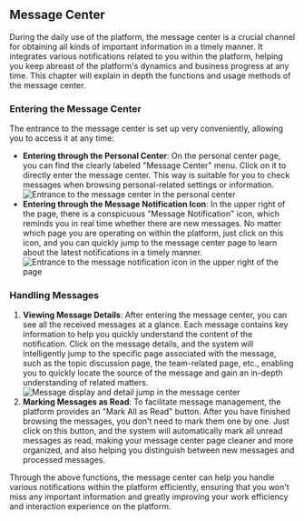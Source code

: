 ## Message Center

During the daily use of the platform, the message center is a crucial channel for obtaining all kinds of important information in a timely manner. It integrates various notifications related to you within the platform, helping you keep abreast of the platform's dynamics and business progress at any time. This chapter will explain in depth the functions and usage methods of the message center.

### Entering the Message Center

The entrance to the message center is set up very conveniently, allowing you to access it at any time:

- **Entering through the Personal Center**: On the personal center page, you can find the clearly labeled "Message Center" menu. Click on it to directly enter the message center. This way is suitable for you to check messages when browsing personal-related settings or information.
![Entrance to the message center in the personal center](/portal/personal-message.png)
- **Entering through the Message Notification Icon**: In the upper right of the page, there is a conspicuous "Message Notification" icon, which reminds you in real time whether there are new messages. No matter which page you are operating on within the platform, just click on this icon, and you can quickly jump to the message center page to learn about the latest notifications in a timely manner.
![Entrance to the message notification icon in the upper right of the page](/portal/personal-message2.png)

### Handling Messages

1. **Viewing Message Details**: After entering the message center, you can see all the received messages at a glance. Each message contains key information to help you quickly understand the content of the notification. Click on the message details, and the system will intelligently jump to the specific page associated with the message, such as the topic discussion page, the team-related page, etc., enabling you to quickly locate the source of the message and gain an in-depth understanding of related matters.
![Message display and detail jump in the message center](/portal/personal-message3.png)
2. **Marking Messages as Read**: To facilitate message management, the platform provides an "Mark All as Read" button. After you have finished browsing the messages, you don't need to mark them one by one. Just click on this button, and the system will automatically mark all unread messages as read, making your message center page cleaner and more organized, and also helping you distinguish between new messages and processed messages.

Through the above functions, the message center can help you handle various notifications within the platform efficiently, ensuring that you won't miss any important information and greatly improving your work efficiency and interaction experience on the platform. 